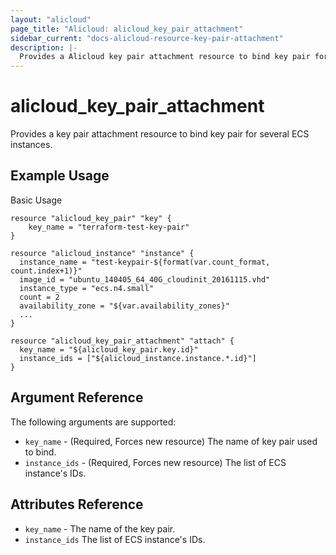 ```yaml
---
layout: "alicloud"
page_title: "Alicloud: alicloud_key_pair_attachment"
sidebar_current: "docs-alicloud-resource-key-pair-attachment"
description: |-
  Provides a Alicloud key pair attachment resource to bind key pair for several ECS instances.
---
```


# alicloud\_key\_pair\_attachment

Provides a key pair attachment resource to bind key pair for several ECS instances.

## Example Usage

Basic Usage

```
resource "alicloud_key_pair" "key" {
	key_name = "terraform-test-key-pair"
}

resource "alicloud_instance" "instance" {
  instance_name = "test-keypair-${format(var.count_format, count.index+1)}"
  image_id = "ubuntu_140405_64_40G_cloudinit_20161115.vhd"
  instance_type = "ecs.n4.small"
  count = 2
  availability_zone = "${var.availability_zones}"
  ...
}

resource "alicloud_key_pair_attachment" "attach" {
  key_name = "${alicloud_key_pair.key.id}"
  instance_ids = ["${alicloud_instance.instance.*.id}"]
}
```
## Argument Reference

The following arguments are supported:

* `key_name` - (Required, Forces new resource) The name of key pair used to bind.
* `instance_ids` - (Required, Forces new resource) The list of ECS instance's IDs.

## Attributes Reference

* `key_name` - The name of the key pair.
* `instance_ids` The list of ECS instance's IDs.
